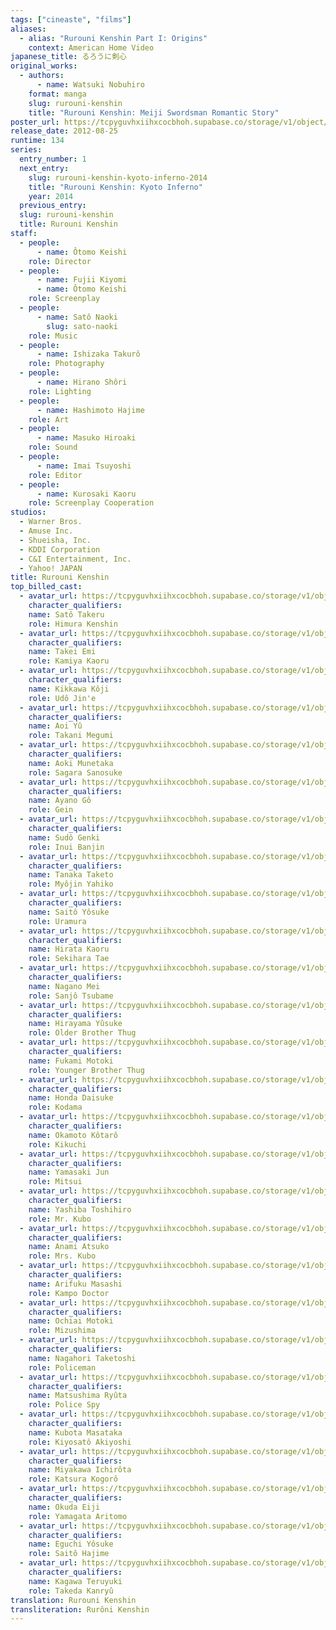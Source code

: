 ```yaml
---
tags: ["cineaste", "films"]
aliases:
  - alias: "Rurouni Kenshin Part I: Origins"
    context: American Home Video
japanese_title: るろうに剣心
original_works:
  - authors:
      - name: Watsuki Nobuhiro
    format: manga
    slug: rurouni-kenshin
    title: "Rurouni Kenshin: Meiji Swordsman Romantic Story"
poster_url: https://tcpyguvhxiihxcocbhoh.supabase.co/storage/v1/object/public/godzilla-cineaste-public/content/films/rurouni-kenshin-2012/posters/rurouni-kenshin-2012.jpg
release_date: 2012-08-25
runtime: 134
series:
  entry_number: 1
  next_entry:
    slug: rurouni-kenshin-kyoto-inferno-2014
    title: "Rurouni Kenshin: Kyoto Inferno"
    year: 2014
  previous_entry:
  slug: rurouni-kenshin
  title: Rurouni Kenshin
staff:
  - people:
      - name: Ôtomo Keishi
    role: Director
  - people:
      - name: Fujii Kiyomi
      - name: Ôtomo Keishi
    role: Screenplay
  - people:
      - name: Satô Naoki
        slug: sato-naoki
    role: Music
  - people:
      - name: Ishizaka Takurô
    role: Photography
  - people:
      - name: Hirano Shôri
    role: Lighting
  - people:
      - name: Hashimoto Hajime
    role: Art
  - people:
      - name: Masuko Hiroaki
    role: Sound
  - people:
      - name: Imai Tsuyoshi
    role: Editor
  - people:
      - name: Kurosaki Kaoru
    role: Screenplay Cooperation
studios:
  - Warner Bros.
  - Amuse Inc.
  - Shueisha, Inc.
  - KDDI Corporation
  - C&I Entertainment, Inc.
  - Yahoo! JAPAN
title: Rurouni Kenshin
top_billed_cast:
  - avatar_url: https://tcpyguvhxiihxcocbhoh.supabase.co/storage/v1/object/public/godzilla-cineaste-public/content/films/rurouni-kenshin-2012/cast-avatars/takeru-sato-0.jpg
    character_qualifiers:
    name: Satô Takeru
    role: Himura Kenshin
  - avatar_url: https://tcpyguvhxiihxcocbhoh.supabase.co/storage/v1/object/public/godzilla-cineaste-public/content/films/rurouni-kenshin-2012/cast-avatars/emi-takei-0.jpg
    character_qualifiers:
    name: Takei Emi
    role: Kamiya Kaoru
  - avatar_url: https://tcpyguvhxiihxcocbhoh.supabase.co/storage/v1/object/public/godzilla-cineaste-public/content/films/rurouni-kenshin-2012/cast-avatars/koji-kikkawa-0.jpg
    character_qualifiers:
    name: Kikkawa Kôji
    role: Udô Jin'e
  - avatar_url: https://tcpyguvhxiihxcocbhoh.supabase.co/storage/v1/object/public/godzilla-cineaste-public/content/films/rurouni-kenshin-2012/cast-avatars/yu-aoi-0.jpg
    character_qualifiers:
    name: Aoi Yû
    role: Takani Megumi
  - avatar_url: https://tcpyguvhxiihxcocbhoh.supabase.co/storage/v1/object/public/godzilla-cineaste-public/content/films/rurouni-kenshin-2012/cast-avatars/munetaka-aoki-0.jpg
    character_qualifiers:
    name: Aoki Munetaka
    role: Sagara Sanosuke
  - avatar_url: https://tcpyguvhxiihxcocbhoh.supabase.co/storage/v1/object/public/godzilla-cineaste-public/content/films/rurouni-kenshin-2012/cast-avatars/go-ayano-0.jpg
    character_qualifiers:
    name: Ayano Gô
    role: Gein
  - avatar_url: https://tcpyguvhxiihxcocbhoh.supabase.co/storage/v1/object/public/godzilla-cineaste-public/content/films/rurouni-kenshin-2012/cast-avatars/genki-sudo-0.jpg
    character_qualifiers:
    name: Sudô Genki
    role: Inui Banjin
  - avatar_url: https://tcpyguvhxiihxcocbhoh.supabase.co/storage/v1/object/public/godzilla-cineaste-public/content/films/rurouni-kenshin-2012/cast-avatars/taketo-tanaka-0.jpg
    character_qualifiers:
    name: Tanaka Taketo
    role: Myôjin Yahiko
  - avatar_url: https://tcpyguvhxiihxcocbhoh.supabase.co/storage/v1/object/public/godzilla-cineaste-public/content/films/rurouni-kenshin-2012/cast-avatars/yosuke-saito-0.jpg
    character_qualifiers:
    name: Saitô Yôsuke
    role: Uramura
  - avatar_url: https://tcpyguvhxiihxcocbhoh.supabase.co/storage/v1/object/public/godzilla-cineaste-public/content/films/rurouni-kenshin-2012/cast-avatars/kaoru-hirata-0.jpg
    character_qualifiers:
    name: Hirata Kaoru
    role: Sekihara Tae
  - avatar_url: https://tcpyguvhxiihxcocbhoh.supabase.co/storage/v1/object/public/godzilla-cineaste-public/content/films/rurouni-kenshin-2012/cast-avatars/mai-nagano-0.jpg
    character_qualifiers:
    name: Nagano Mei
    role: Sanjô Tsubame
  - avatar_url: https://tcpyguvhxiihxcocbhoh.supabase.co/storage/v1/object/public/godzilla-cineaste-public/content/films/rurouni-kenshin-2012/cast-avatars/yusuke-hirayama-0.jpg
    character_qualifiers:
    name: Hirayama Yûsuke
    role: Older Brother Thug
  - avatar_url: https://tcpyguvhxiihxcocbhoh.supabase.co/storage/v1/object/public/godzilla-cineaste-public/content/films/rurouni-kenshin-2012/cast-avatars/motoki-fukami-0.jpg
    character_qualifiers:
    name: Fukami Motoki
    role: Younger Brother Thug
  - avatar_url: https://tcpyguvhxiihxcocbhoh.supabase.co/storage/v1/object/public/godzilla-cineaste-public/content/films/rurouni-kenshin-2012/cast-avatars/daisuke-honda-0.jpg
    character_qualifiers:
    name: Honda Daisuke
    role: Kodama
  - avatar_url: https://tcpyguvhxiihxcocbhoh.supabase.co/storage/v1/object/public/godzilla-cineaste-public/content/films/rurouni-kenshin-2012/cast-avatars/kotaro-okamoto-0.jpg
    character_qualifiers:
    name: Okamoto Kôtarô
    role: Kikuchi
  - avatar_url: https://tcpyguvhxiihxcocbhoh.supabase.co/storage/v1/object/public/godzilla-cineaste-public/content/films/rurouni-kenshin-2012/cast-avatars/jun-yamasaki-0.jpg
    character_qualifiers:
    name: Yamasaki Jun
    role: Mitsui
  - avatar_url: https://tcpyguvhxiihxcocbhoh.supabase.co/storage/v1/object/public/godzilla-cineaste-public/content/films/rurouni-kenshin-2012/cast-avatars/toshihiro-yashiba-0.jpg
    character_qualifiers:
    name: Yashiba Toshihiro
    role: Mr. Kubo
  - avatar_url: https://tcpyguvhxiihxcocbhoh.supabase.co/storage/v1/object/public/godzilla-cineaste-public/content/films/rurouni-kenshin-2012/cast-avatars/atsuko-anami-0.jpg
    character_qualifiers:
    name: Anami Atsuko
    role: Mrs. Kubo
  - avatar_url: https://tcpyguvhxiihxcocbhoh.supabase.co/storage/v1/object/public/godzilla-cineaste-public/content/films/rurouni-kenshin-2012/cast-avatars/masashi-arifuku-0.jpg
    character_qualifiers:
    name: Arifuku Masashi
    role: Kampo Doctor
  - avatar_url: https://tcpyguvhxiihxcocbhoh.supabase.co/storage/v1/object/public/godzilla-cineaste-public/content/films/rurouni-kenshin-2012/cast-avatars/motoki-ochiai-0.jpg
    character_qualifiers:
    name: Ochiai Motoki
    role: Mizushima
  - avatar_url: https://tcpyguvhxiihxcocbhoh.supabase.co/storage/v1/object/public/godzilla-cineaste-public/content/films/rurouni-kenshin-2012/cast-avatars/taketoshi-nagahori-0.jpg
    character_qualifiers:
    name: Nagahori Taketoshi
    role: Policeman
  - avatar_url: https://tcpyguvhxiihxcocbhoh.supabase.co/storage/v1/object/public/godzilla-cineaste-public/content/films/rurouni-kenshin-2012/cast-avatars/ryuta-matsushima-0.jpg
    character_qualifiers:
    name: Matsushima Ryûta
    role: Police Spy
  - avatar_url: https://tcpyguvhxiihxcocbhoh.supabase.co/storage/v1/object/public/godzilla-cineaste-public/content/films/rurouni-kenshin-2012/cast-avatars/masataka-kubota-0.jpg
    character_qualifiers:
    name: Kubota Masataka
    role: Kiyosatô Akiyoshi
  - avatar_url: https://tcpyguvhxiihxcocbhoh.supabase.co/storage/v1/object/public/godzilla-cineaste-public/content/films/rurouni-kenshin-2012/cast-avatars/ichirota-miyakawa-0.jpg
    character_qualifiers:
    name: Miyakawa Ichirôta
    role: Katsura Kogorô
  - avatar_url: https://tcpyguvhxiihxcocbhoh.supabase.co/storage/v1/object/public/godzilla-cineaste-public/content/films/rurouni-kenshin-2012/cast-avatars/eiji-okuda-0.jpg
    character_qualifiers:
    name: Okuda Eiji
    role: Yamagata Aritomo
  - avatar_url: https://tcpyguvhxiihxcocbhoh.supabase.co/storage/v1/object/public/godzilla-cineaste-public/content/films/rurouni-kenshin-2012/cast-avatars/yosuke-eguchi-0.jpg
    character_qualifiers:
    name: Eguchi Yôsuke
    role: Saitô Hajime
  - avatar_url: https://tcpyguvhxiihxcocbhoh.supabase.co/storage/v1/object/public/godzilla-cineaste-public/content/films/rurouni-kenshin-2012/cast-avatars/teruyuki-kagawa-0.jpg
    character_qualifiers:
    name: Kagawa Teruyuki
    role: Takeda Kanryû
translation: Rurouni Kenshin
transliteration: Rurôni Kenshin
---
```

